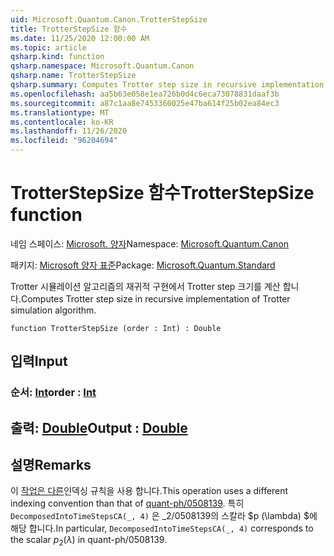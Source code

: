 ```yaml
---
uid: Microsoft.Quantum.Canon.TrotterStepSize
title: TrotterStepSize 함수
ms.date: 11/25/2020 12:00:00 AM
ms.topic: article
qsharp.kind: function
qsharp.namespace: Microsoft.Quantum.Canon
qsharp.name: TrotterStepSize
qsharp.summary: Computes Trotter step size in recursive implementation of Trotter simulation algorithm.
ms.openlocfilehash: aa5b63e058e1ea726b0d4c6eca73078831daaf3b
ms.sourcegitcommit: a87c1aa8e7453360025e47ba614f25b02ea84ec3
ms.translationtype: MT
ms.contentlocale: ko-KR
ms.lasthandoff: 11/26/2020
ms.locfileid: "96204694"
---
```

# <a name="trotterstepsize-function"></a><span data-ttu-id="57393-102">TrotterStepSize 함수</span><span class="sxs-lookup"><span data-stu-id="57393-102">TrotterStepSize function</span></span>

<span data-ttu-id="57393-103">네임 스페이스: [Microsoft. 양자](xref:Microsoft.Quantum.Canon)</span><span class="sxs-lookup"><span data-stu-id="57393-103">Namespace: [Microsoft.Quantum.Canon](xref:Microsoft.Quantum.Canon)</span></span>

<span data-ttu-id="57393-104">패키지: [Microsoft 양자 표준](https://nuget.org/packages/Microsoft.Quantum.Standard)</span><span class="sxs-lookup"><span data-stu-id="57393-104">Package: [Microsoft.Quantum.Standard](https://nuget.org/packages/Microsoft.Quantum.Standard)</span></span>


<span data-ttu-id="57393-105">Trotter 시뮬레이션 알고리즘의 재귀적 구현에서 Trotter step 크기를 계산 합니다.</span><span class="sxs-lookup"><span data-stu-id="57393-105">Computes Trotter step size in recursive implementation of Trotter simulation algorithm.</span></span>

```qsharp
function TrotterStepSize (order : Int) : Double
```


## <a name="input"></a><span data-ttu-id="57393-106">입력</span><span class="sxs-lookup"><span data-stu-id="57393-106">Input</span></span>

### <a name="order--int"></a><span data-ttu-id="57393-107">순서: [Int](xref:microsoft.quantum.lang-ref.int)</span><span class="sxs-lookup"><span data-stu-id="57393-107">order : [Int](xref:microsoft.quantum.lang-ref.int)</span></span>





## <a name="output--double"></a><span data-ttu-id="57393-108">출력: [Double](xref:microsoft.quantum.lang-ref.double)</span><span class="sxs-lookup"><span data-stu-id="57393-108">Output : [Double](xref:microsoft.quantum.lang-ref.double)</span></span>



## <a name="remarks"></a><span data-ttu-id="57393-109">설명</span><span class="sxs-lookup"><span data-stu-id="57393-109">Remarks</span></span>

<span data-ttu-id="57393-110">이 [작업은 다른](https://arxiv.org/abs/quant-ph/0508139)인덱싱 규칙을 사용 합니다.</span><span class="sxs-lookup"><span data-stu-id="57393-110">This operation uses a different indexing convention than that of [quant-ph/0508139](https://arxiv.org/abs/quant-ph/0508139).</span></span> <span data-ttu-id="57393-111">특히 `DecomposedIntoTimeStepsCA(_, 4)` 은 _2/0508139의 스칼라 $p (\lambda) $에 해당 합니다.</span><span class="sxs-lookup"><span data-stu-id="57393-111">In particular, `DecomposedIntoTimeStepsCA(_, 4)` corresponds to the scalar $p_2(\lambda)$ in quant-ph/0508139.</span></span>